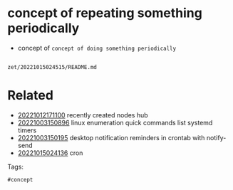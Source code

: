 # concept of repeating something periodically

- concept of `concept of doing something periodically`

```
```

` zet/20221015024515/README.md `

# Related

- [20221012171100](/zet/20221012171100/README.md) recently created nodes hub
- [20221003150896](/zet/20221003150896/README.md) linux enumeration quick commands list systemd timers
- [20221003150195](/zet/20221003150195/README.md) desktop notification reminders in crontab with notify-send
- [20221015024136](/zet/20221015024136/README.md) cron

Tags:

    #concept
